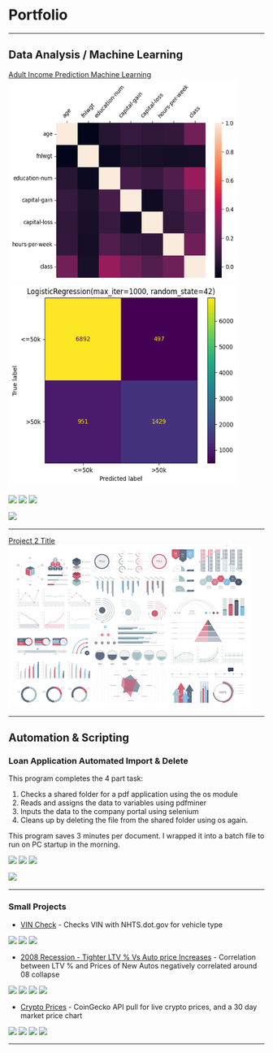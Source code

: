 # Portfolio

---

## Data Analysis / Machine Learning

[Adult Income Prediction Machine Learning](https://J-Pitts.github.io)
<img src="images/CorrelationMatrix.png?" width="450" height="400"/> <img src="images/LogisticRegressionConfusionMatrix.png?" width="450" height="400"/>

[![](https://img.shields.io/badge/Python-white?logo=Python)](#) [![](https://img.shields.io/badge/pdfminer-white?logo=Python)](#) [![](https://img.shields.io/badge/Selenium-white?logo=Selenium)](#)

[![](https://colab.research.google.com/assets/colab-badge.svg)](https://colab.research.google.com/github/J-Pitts/J-Pitts.github.io/blob/master/AdultIncomePrediction.ipynb)


---
[Project 2 Title](/pdf/sample_presentation.pdf)
<img src="images/dummy_thumbnail.jpg?raw=true"/>




---
## Automation & Scripting

### Loan Application Automated Import & Delete

This program completes the 4 part task:
 1. Checks a shared folder for a pdf application using the os module
 2. Reads and assigns the data to variables using pdfminer
 3. Inputs the data to the company portal using selenium
 4. Cleans up by deleting the file from the shared folder using os again.
 
This program saves 3 minutes per document. I wrapped it into a batch file to run on PC startup in the morning.

[![](https://img.shields.io/badge/Python-white?logo=Python)](#) [![](https://img.shields.io/badge/pdfminer-white?logo=Python)](#) [![](https://img.shields.io/badge/Selenium-white?logo=Selenium)](#)

[![](https://colab.research.google.com/assets/colab-badge.svg)](https://colab.research.google.com/github/J-Pitts/J-Pitts.github.io/blob/master/AutoImportPDF.ipynb)


---

### Small Projects

- [VIN Check](https://colab.research.google.com/github/J-Pitts/J-Pitts.github.io/blob/master/VIN_Check.ipynb) - Checks VIN with NHTS.dot.gov for vehicle type 

[![](https://img.shields.io/badge/Python-white?logo=Python)](#) [![](https://img.shields.io/badge/tkinter-white?logo=Python)](#) [![](https://img.shields.io/badge/BeautifulSoup-white?logo=Python)](#)

- [2008 Recession - Tighter LTV % Vs Auto price Increases](https://colab.research.google.com/github/J-Pitts/J-Pitts.github.io/blob/master/Copy_of_08CrisisLTVCarPrices.ipynb) - Correlation between LTV % and Prices of New Autos negatively correlated around 08 collapse

[![](https://img.shields.io/badge/Python-white?logo=Python)](#) [![](https://img.shields.io/badge/NumPy-lightgrey?logo=NumPy)](#) [![](https://img.shields.io/badge/pandas-lightgrey?logo=pandas)](#) [![](https://img.shields.io/badge/matplotlib-white?logo=Python)](#)


- [Crypto Prices](https://colab.research.google.com/github/J-Pitts/J-Pitts.github.io/blob/master/CryptoTracker.ipynb) - CoinGecko API pull for live crypto prices, and a 30 day market price chart

[![](https://img.shields.io/badge/Python-white?logo=Python)](#) [![](https://img.shields.io/badge/seaborn-white?logo=Python)](#) [![](https://img.shields.io/badge/pandas-lightgrey?logo=pandas)](#) [![](https://img.shields.io/badge/matplotlib-white?logo=Python)](#)

---

